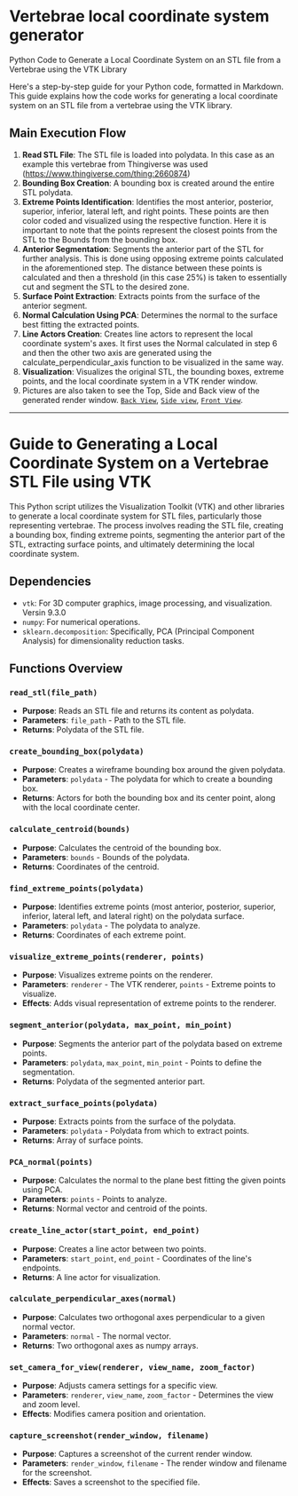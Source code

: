 # Vertebrae local coordinate system generator
Python Code to Generate a Local Coordinate System on an STL file from a Vertebrae using the VTK Library

Here's a step-by-step guide for your Python code, formatted in Markdown. This guide explains how the code works for generating a local coordinate system on an STL file from a vertebrae using the VTK library.

## Main Execution Flow

1. **Read STL File**: The STL file is loaded into polydata. In this case as an example this vertebrae from Thingiverse was used (https://www.thingiverse.com/thing:2660874)
2. **Bounding Box Creation**: A bounding box is created around the entire STL polydata.
3. **Extreme Points Identification**: Identifies the most anterior, posterior, superior, inferior, lateral left, and right points. These points are then color coded and visualized using the respective function. Here it is important to note that the points represent the closest points from the STL to the Bounds from the bounding box. 
4. **Anterior Segmentation**: Segments the anterior part of the STL for further analysis. This is done using opposing extreme points calculated in the aforementioned step. The distance between these points is calculated and then a threshold (in this case 25%) is taken to essentially cut and segment the STL to the desired zone. 
5. **Surface Point Extraction**: Extracts points from the surface of the anterior segment.
6. **Normal Calculation Using PCA**: Determines the normal to the surface best fitting the extracted points.
7. **Line Actors Creation**: Creates line actors to represent the local coordinate system's axes. It first uses the Normal calculated in step 6 and then the other two axis are generated using the calculate_perpendicular_axis function to be visualized in the same way. 
8. **Visualization**: Visualizes the original STL, the bounding boxes, extreme points, and the local coordinate system in a VTK render window. 
9. Pictures are also taken to see the Top, Side and Back view of the generated render window. [`Back View`](Bvretebc2_back.png),  [`Side view`](Bvretebc2_side.png),  [`Front View`](Bvretebc2_top.png).

---

# Guide to Generating a Local Coordinate System on a Vertebrae STL File using VTK

This Python script utilizes the Visualization Toolkit (VTK) and other libraries to generate a local coordinate system for STL files, particularly those representing vertebrae. The process involves reading the STL file, creating a bounding box, finding extreme points, segmenting the anterior part of the STL, extracting surface points, and ultimately determining the local coordinate system.

## Dependencies
- `vtk`: For 3D computer graphics, image processing, and visualization. Versin 9.3.0
- `numpy`: For numerical operations.
- `sklearn.decomposition`: Specifically, PCA (Principal Component Analysis) for dimensionality reduction tasks.

## Functions Overview

### `read_stl(file_path)`
- **Purpose**: Reads an STL file and returns its content as polydata.
- **Parameters**: `file_path` - Path to the STL file.
- **Returns**: Polydata of the STL file.

### `create_bounding_box(polydata)`
- **Purpose**: Creates a wireframe bounding box around the given polydata.
- **Parameters**: `polydata` - The polydata for which to create a bounding box.
- **Returns**: Actors for both the bounding box and its center point, along with the local coordinate center.

### `calculate_centroid(bounds)`
- **Purpose**: Calculates the centroid of the bounding box.
- **Parameters**: `bounds` - Bounds of the polydata.
- **Returns**: Coordinates of the centroid.

### `find_extreme_points(polydata)`
- **Purpose**: Identifies extreme points (most anterior, posterior, superior, inferior, lateral left, and lateral right) on the polydata surface.
- **Parameters**: `polydata` - The polydata to analyze.
- **Returns**: Coordinates of each extreme point.

### `visualize_extreme_points(renderer, points)`
- **Purpose**: Visualizes extreme points on the renderer.
- **Parameters**: `renderer` - The VTK renderer, `points` - Extreme points to visualize.
- **Effects**: Adds visual representation of extreme points to the renderer.

### `segment_anterior(polydata, max_point, min_point)`
- **Purpose**: Segments the anterior part of the polydata based on extreme points.
- **Parameters**: `polydata`, `max_point`, `min_point` - Points to define the segmentation.
- **Returns**: Polydata of the segmented anterior part.

### `extract_surface_points(polydata)`
- **Purpose**: Extracts points from the surface of the polydata.
- **Parameters**: `polydata` - Polydata from which to extract points.
- **Returns**: Array of surface points.

### `PCA_normal(points)`
- **Purpose**: Calculates the normal to the plane best fitting the given points using PCA.
- **Parameters**: `points` - Points to analyze.
- **Returns**: Normal vector and centroid of the points.

### `create_line_actor(start_point, end_point)`
- **Purpose**: Creates a line actor between two points.
- **Parameters**: `start_point`, `end_point` - Coordinates of the line's endpoints.
- **Returns**: A line actor for visualization.

### `calculate_perpendicular_axes(normal)`
- **Purpose**: Calculates two orthogonal axes perpendicular to a given normal vector.
- **Parameters**: `normal` - The normal vector.
- **Returns**: Two orthogonal axes as numpy arrays.

### `set_camera_for_view(renderer, view_name, zoom_factor)`
- **Purpose**: Adjusts camera settings for a specific view.
- **Parameters**: `renderer`, `view_name`, `zoom_factor` - Determines the view and zoom level.
- **Effects**: Modifies camera position and orientation.

### `capture_screenshot(render_window, filename)`
- **Purpose**: Captures a screenshot of the current render window.
- **Parameters**: `render_window`, `filename` - The render window and filename for the screenshot.
- **Effects**: Saves a screenshot to the specified file.

